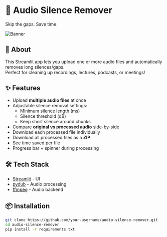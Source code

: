 # 🎵 Audio Silence Remover
Skip the gaps. Save time.

![Banner](assets/banner.png)

## 🚀 About
This Streamlit app lets you upload one or more audio files and automatically removes long silences/gaps.  
Perfect for cleaning up recordings, lectures, podcasts, or meetings!

## ✨ Features
- Upload **multiple audio files** at once
- Adjustable silence removal settings:
  - Minimum silence length (ms)
  - Silence threshold (dB)
  - Keep short silence around chunks
- Compare **original vs processed audio** side-by-side
- Download each processed file individually
- Download all processed files as a **ZIP**
- See time saved per file
- Progress bar + spinner during processing

## 🛠️ Tech Stack
- [Streamlit](https://streamlit.io/) - UI
- [pydub](https://github.com/jiaaro/pydub) - Audio processing
- [ffmpeg](https://ffmpeg.org/) - Audio backend

## 📦 Installation
```bash
git clone https://github.com/your-username/audio-silence-remover.git
cd audio-silence-remover
pip install -r requirements.txt
